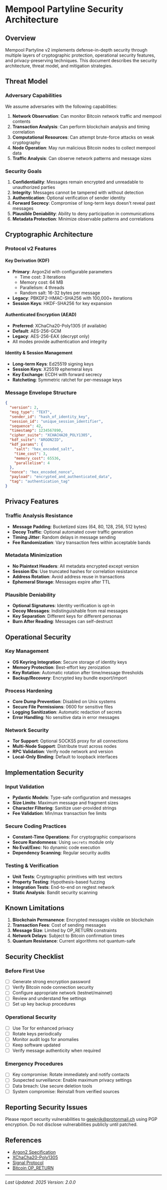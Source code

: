 # Mempool Partyline Security Architecture

## Overview

Mempool Partyline v2 implements defense-in-depth security through multiple layers of cryptographic protection, operational security features, and privacy-preserving techniques. This document describes the security architecture, threat model, and mitigation strategies.

## Threat Model

### Adversary Capabilities

We assume adversaries with the following capabilities:

1. **Network Observation**: Can monitor Bitcoin network traffic and mempool contents
2. **Transaction Analysis**: Can perform blockchain analysis and timing correlation
3. **Computational Resources**: Can attempt brute-force attacks on weak cryptography
4. **Node Operation**: May run malicious Bitcoin nodes to collect mempool data
5. **Traffic Analysis**: Can observe network patterns and message sizes

### Security Goals

1. **Confidentiality**: Messages remain encrypted and unreadable to unauthorized parties
2. **Integrity**: Messages cannot be tampered with without detection
3. **Authentication**: Optional verification of sender identity
4. **Forward Secrecy**: Compromise of long-term keys doesn't reveal past messages
5. **Plausible Deniability**: Ability to deny participation in communications
6. **Metadata Protection**: Minimize observable patterns and correlations

## Cryptographic Architecture

### Protocol v2 Features

#### Key Derivation (KDF)
- **Primary**: Argon2id with configurable parameters
  - Time cost: 3 iterations
  - Memory cost: 64 MB
  - Parallelism: 4 threads
  - Random salt: 16-32 bytes per message
- **Legacy**: PBKDF2-HMAC-SHA256 with 100,000+ iterations
- **Session Keys**: HKDF-SHA256 for key expansion

#### Authenticated Encryption (AEAD)
- **Preferred**: XChaCha20-Poly1305 (if available)
- **Default**: AES-256-GCM 
- **Legacy**: AES-256-EAX (decrypt only)
- All modes provide authentication and integrity

#### Identity & Session Management
- **Long-term Keys**: Ed25519 signing keys
- **Session Keys**: X25519 ephemeral keys
- **Key Exchange**: ECDH with forward secrecy
- **Ratcheting**: Symmetric ratchet for per-message keys

### Message Envelope Structure

```json
{
  "version": 2,
  "msg_type": "TEXT",
  "sender_id": "hash_of_identity_key",
  "session_id": "unique_session_identifier",
  "sequence": 42,
  "timestamp": 1234567890,
  "cipher_suite": "XCHACHA20_POLY1305",
  "kdf_suite": "ARGON2ID",
  "kdf_params": {
    "salt": "hex_encoded_salt",
    "time_cost": 3,
    "memory_cost": 65536,
    "parallelism": 4
  },
  "nonce": "hex_encoded_nonce",
  "payload": "encrypted_and_authenticated_data",
  "tag": "authentication_tag"
}
```

## Privacy Features

### Traffic Analysis Resistance
- **Message Padding**: Bucketized sizes (64, 80, 128, 256, 512 bytes)
- **Decoy Traffic**: Optional automated cover traffic generation
- **Timing Jitter**: Random delays in message sending
- **Fee Randomization**: Vary transaction fees within acceptable bands

### Metadata Minimization
- **No Plaintext Headers**: All metadata encrypted except version
- **Session IDs**: Use truncated hashes for correlation resistance
- **Address Rotation**: Avoid address reuse in transactions
- **Ephemeral Storage**: Messages expire after TTL

### Plausible Deniability
- **Optional Signatures**: Identity verification is opt-in
- **Decoy Messages**: Indistinguishable from real messages
- **Key Separation**: Different keys for different personas
- **Burn After Reading**: Messages can self-destruct

## Operational Security

### Key Management
- **OS Keyring Integration**: Secure storage of identity keys
- **Memory Protection**: Best-effort key zeroization
- **Key Rotation**: Automatic rotation after time/message thresholds
- **Backup/Recovery**: Encrypted key bundle export/import

### Process Hardening
- **Core Dump Prevention**: Disabled on Unix systems
- **Secure File Permissions**: 0600 for sensitive files
- **Logging Sanitization**: Automatic redaction of secrets
- **Error Handling**: No sensitive data in error messages

### Network Security
- **Tor Support**: Optional SOCKS5 proxy for all connections
- **Multi-Node Support**: Distribute trust across nodes
- **RPC Validation**: Verify node network and version
- **Local-Only Binding**: Default to loopback interfaces

## Implementation Security

### Input Validation
- **Pydantic Models**: Type-safe configuration and messages
- **Size Limits**: Maximum message and fragment sizes
- **Character Filtering**: Sanitize user-provided strings
- **Fee Validation**: Min/max transaction fee limits

### Secure Coding Practices
- **Constant-Time Operations**: For cryptographic comparisons
- **Secure Randomness**: Using `secrets` module only
- **No Eval/Exec**: No dynamic code execution
- **Dependency Scanning**: Regular security audits

### Testing & Verification
- **Unit Tests**: Cryptographic primitives with test vectors
- **Property Testing**: Hypothesis-based fuzzing
- **Integration Tests**: End-to-end on regtest network
- **Static Analysis**: Bandit security scanning

## Known Limitations

1. **Blockchain Permanence**: Encrypted messages visible on blockchain
2. **Transaction Fees**: Cost of sending messages
3. **Message Size**: Limited by OP_RETURN constraints
4. **Network Delays**: Subject to Bitcoin confirmation times
5. **Quantum Resistance**: Current algorithms not quantum-safe

## Security Checklist

### Before First Use
- [ ] Generate strong encryption password
- [ ] Verify Bitcoin node connection security
- [ ] Configure appropriate network (testnet/mainnet)
- [ ] Review and understand fee settings
- [ ] Set up key backup procedures

### Operational Security
- [ ] Use Tor for enhanced privacy
- [ ] Rotate keys periodically
- [ ] Monitor audit logs for anomalies
- [ ] Keep software updated
- [ ] Verify message authenticity when required

### Emergency Procedures
- [ ] Key compromise: Rotate immediately and notify contacts
- [ ] Suspected surveillance: Enable maximum privacy settings
- [ ] Data breach: Use secure deletion tools
- [ ] System compromise: Reinstall from verified sources

## Reporting Security Issues

Please report security vulnerabilities to geeknik@protonmail.ch using PGP encryption. Do not disclose vulnerabilities publicly until patched.

## References

- [Argon2 Specification](https://github.com/P-H-C/phc-winner-argon2)
- [XChaCha20-Poly1305](https://tools.ietf.org/html/draft-irtf-cfrg-xchacha)
- [Signal Protocol](https://signal.org/docs/)
- [Bitcoin OP_RETURN](https://en.bitcoin.it/wiki/OP_RETURN)

---

*Last Updated: 2025*
*Version: 2.0.0*
